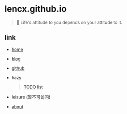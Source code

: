 # lencx.github.io
> 👻   Life's attitude to you depends on your attitude to it.

## link
- [home](https://lencx.github.io/)
- [blog](https://lencx.github.io/blog/)
- [github](https://github.com/lencx)
- hazy

  > [TODO list](https://lencx.github.io/todo/)

- leisure (暂不可访问)
- [about](https://lencx.github.io/blog/about/)
